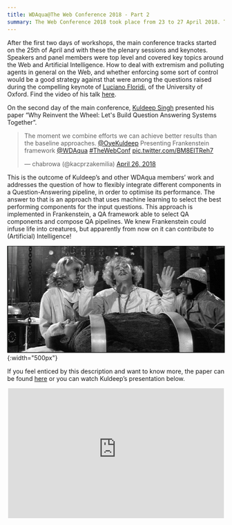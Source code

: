 ```yaml
---
title: WDAqua@The Web Conference 2018 - Part 2
summary: The Web Conference 2018 took place from 23 to 27 April 2018. This and the previous post are an account of the contributions made by WDAqua.
---
```


After the first two days of workshops, the main conference tracks started on the 25th of April and with these the plenary sessions and keynotes. Speakers and panel members were top level and covered key topics around the Web and Artificial Intelligence. 
How to deal with extremism and polluting agents in general on the Web, and whether enforcing some sort of control would be a good strategy against that were among the questions raised during the compelling keynote of [Luciano Floridi](https://www.oii.ox.ac.uk/people/luciano-floridi/), of the University of Oxford. Find the video of his talk [here](http://thewebconf.webcastor.tv/media/video/22).

On the second day of the main conference, [Kuldeep Singh](http://wdaqua.eu/students/kuldeep-singh/) presented his paper “Why Reinvent the Wheel: Let's Build Question Answering Systems Together”.

<blockquote class="twitter-tweet tw-align-center" data-lang="en"><p lang="en" dir="ltr">The moment we combine efforts we can achieve better results than the baseline approaches. <a href="https://twitter.com/OyeKuldeep?ref_src=twsrc%5Etfw">@OyeKuldeep</a> Presenting Frankenstein framework <a href="https://twitter.com/WDAqua?ref_src=twsrc%5Etfw">@WDAqua</a> <a href="https://twitter.com/hashtag/TheWebConf?src=hash&amp;ref_src=twsrc%5Etfw">#TheWebConf</a> <a href="https://t.co/BM8EITReh7">pic.twitter.com/BM8EITReh7</a></p>&mdash; chabrowa (@kacprzakemilia) <a href="https://twitter.com/kacprzakemilia/status/989473780740296704?ref_src=twsrc%5Etfw">April 26, 2018</a></blockquote>
<script async src="https://platform.twitter.com/widgets.js" charset="utf-8"></script>

This is the outcome of Kuldeep’s and other WDAqua members’ work and addresses the question of how to flexibly integrate different components in a Question-Answering pipeline, in order to optimise its performance. The answer to that is an approach that uses machine learning to select the best performing components for the input questions. This approach is implemented in Frankenstein, a QA framework able to select QA components and compose QA pipelines. We knew Frankenstein could infuse life into creatures, but apparently from now on it can contribute to (Artificial) Intelligence!

![Frankenstein](/assets/images/news/2018-05-10/frankenstein.jpg){:width="500px"}

If you feel enticed by this description and want to know more, the paper can be found [here](https://dl.acm.org/citation.cfm?id=3186023) or you can watch Kuldeep’s presentation below.

<div align="center"> 
<iframe width="500" height="300" src="https://www.youtube-nocookie.com/embed/5OJuXsRtHos?rel=0" frameborder="0" allow="autoplay; encrypted-media" allowfullscreen>
</iframe>
</div>

